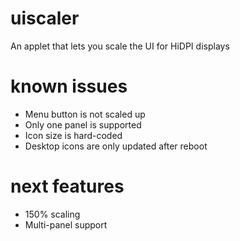 # uiscaler
An applet that lets you scale the UI for HiDPI displays

# known issues
* Menu button is not scaled up
* Only one panel is supported
* Icon size is hard-coded
* Desktop icons are only updated after reboot

# next features
* 150% scaling
* Multi-panel support